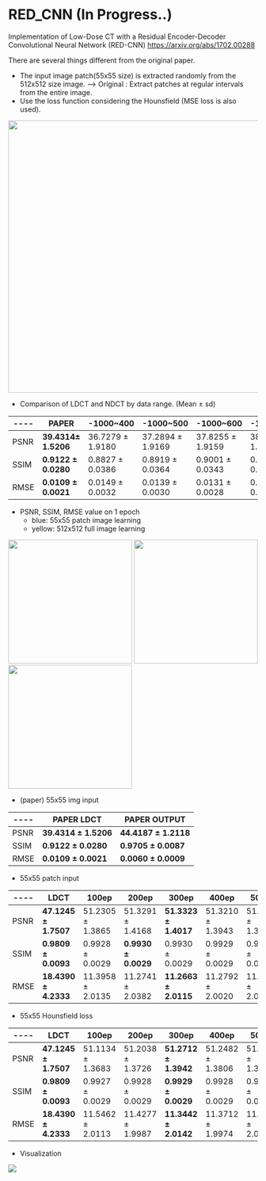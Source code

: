 # RED_CNN (In Progress..)
Implementation of Low-Dose CT with a Residual Encoder-Decoder Convolutional Neural Network (RED-CNN)
https://arxiv.org/abs/1702.00288    

There are several things different from the original paper.
  * The input image patch(55x55 size) is extracted randomly from the 512x512 size image. --> Original : Extract patches at regular intervals from the entire image.
  * Use the loss function considering the Hounsfield (MSE loss is also used).

<img src="https://github.com/SSinyu/RED_CNN/blob/master/img/redcnn.PNG" width="550"/> 

* Comparison of LDCT and NDCT by data range. (Mean ± sd)

----|**PAPER**|-1000~400|-1000~500|-1000~600|-1000~700|-1000~800|-1000~900|-1000~1000|-1000~1100|-1000~1200
----|----|----|----|----|----|----|----|----|----|----
PSNR|**39.4314± 1.5206**|36.7279 ± 1.9180|37.2894 ± 1.9169|37.8255 ± 1.9159|38.3354 ± 1.9150|38.8200 ± 1.9143|39.2809 ± 1.1913|39.7200 ± 1.1913|40.1390 ± 1.9125|40.5395 ± 1.9119
SSIM|**0.9122 ± 0.0280**|0.8827 ± 0.0386|0.8919 ± 0.0364|0.9001 ± 0.0343|0.9075 ± 0.0323|0.9141 ± 0.0305|0.9201 ± 0.0288|0.9254 ± 0.0272|0.9303 ± 0.0257|0.9348 ± 0.0243
RMSE|**0.0109 ± 0.0021**|0.0149 ± 0.0032|0.0139 ± 0.0030|0.0131 ± 0.0028|0.0124 ± 0.0027|0.0117 ± 0.0025|0.0111 ± 0.0024|0.0105 ± 0.0023|0.0100 ± 0.0021|0.0096 ± 0.0020


* PSNR, SSIM, RMSE value on 1 epoch
  - blue: 55x55 patch image learning
  - yellow: 512x512 full image learning

<img src="https://github.com/SSinyu/RED_CNN/blob/master/img/PSNR_comp.PNG" width="250"/> <img src="https://github.com/SSinyu/RED_CNN/blob/master/img/SSIM_comp.PNG" width="250"/> <img src="https://github.com/SSinyu/RED_CNN/blob/master/img/RMSE_comp.PNG" width="250"/> 
  
* (paper) 55x55 img input  

----|**PAPER LDCT**|**PAPER OUTPUT**
----|----|----
PSNR|**39.4314 ± 1.5206**|**44.4187 ± 1.2118**
SSIM|**0.9122 ± 0.0280**|**0.9705 ± 0.0087**
RMSE|**0.0109 ± 0.0021**|**0.0060 ± 0.0009**

* 55x55 patch input

----|**LDCT**|100ep|200ep|300ep|400ep|500ep|
----|----|----|----|----|----|----
PSNR|**47.1245 ± 1.7507**|51.2305 ± 1.3865|51.3291 ± 1.4168|**51.3323 ± 1.4017**|51.3210 ± 1.3943|51.3253 ± 1.3950|
SSIM|**0.9809 ± 0.0093**|0.9928 ± 0.0029|**0.9930 ± 0.0029**|0.9930 ± 0.0029|0.9929 ± 0.0029|0.9930 ± 0.0029|
RMSE|**18.4390 ± 4.2333**|11.3958 ± 2.0135|11.2741 ± 2.0382|**11.2663 ± 2.0115**|11.2792 ± 2.0020|11.2738 ± 2.0024|



* 55x55 Hounsfield loss

----|**LDCT**|100ep|200ep|300ep|400ep|500ep|
----|----|----|----|----|----|----
PSNR|**47.1245 ± 1.7507**|51.1134 ± 1.3683|51.2038 ± 1.3726|**51.2712 ± 1.3942**|51.2482 ± 1.3806|51.2566 ± 1.3846|
SSIM|**0.9809 ± 0.0093**|0.9927 ± 0.0029|0.9928 ± 0.0029|**0.9929 ± 0.0029**|0.9928 ± 0.0029|0.9929 ± 0.0029|
RMSE|**18.4390 ± 4.2333**|11.5462 ± 2.0113|11.4277 ± 1.9987|**11.3442 ± 2.0142**|11.3712 ± 1.9974|11.3610 ± 2.0018|




* Visualization

<img src="https://github.com/SSinyu/RED_CNN/blob/master/img/vis.png">

